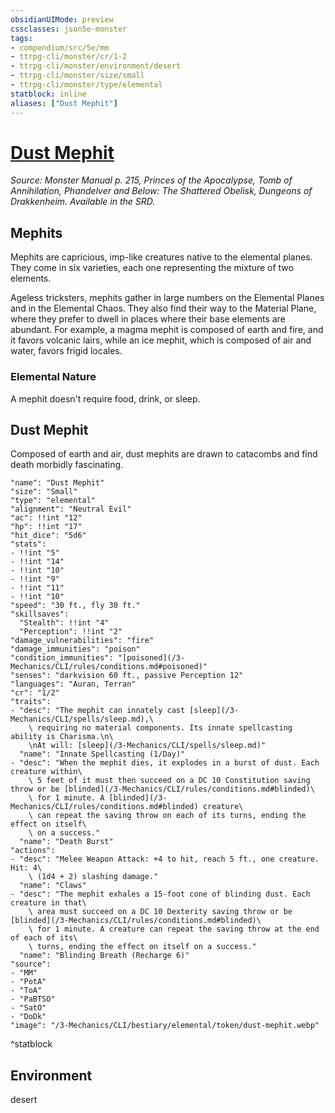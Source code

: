 ```yaml
---
obsidianUIMode: preview
cssclasses: json5e-monster
tags:
- compendium/src/5e/mm
- ttrpg-cli/monster/cr/1-2
- ttrpg-cli/monster/environment/desert
- ttrpg-cli/monster/size/small
- ttrpg-cli/monster/type/elemental
statblock: inline
aliases: ["Dust Mephit"]
---
```

# [Dust Mephit](3-Mechanics\CLI\bestiary\elemental/dust-mephit.md)
*Source: Monster Manual p. 215, Princes of the Apocalypse, Tomb of Annihilation, Phandelver and Below: The Shattered Obelisk, Dungeons of Drakkenheim. Available in the SRD.*  

## Mephits

Mephits are capricious, imp-like creatures native to the elemental planes. They come in six varieties, each one representing the mixture of two elements.

Ageless tricksters, mephits gather in large numbers on the Elemental Planes and in the Elemental Chaos. They also find their way to the Material Plane, where they prefer to dwell in places where their base elements are abundant. For example, a magma mephit is composed of earth and fire, and it favors volcanic lairs, while an ice mephit, which is composed of air and water, favors frigid locales.

### Elemental Nature

A mephit doesn't require food, drink, or sleep.

## Dust Mephit

Composed of earth and air, dust mephits are drawn to catacombs and find death morbidly fascinating.

```statblock
"name": "Dust Mephit"
"size": "Small"
"type": "elemental"
"alignment": "Neutral Evil"
"ac": !!int "12"
"hp": !!int "17"
"hit_dice": "5d6"
"stats":
- !!int "5"
- !!int "14"
- !!int "10"
- !!int "9"
- !!int "11"
- !!int "10"
"speed": "30 ft., fly 30 ft."
"skillsaves":
  "Stealth": !!int "4"
  "Perception": !!int "2"
"damage_vulnerabilities": "fire"
"damage_immunities": "poison"
"condition_immunities": "[poisoned](/3-Mechanics/CLI/rules/conditions.md#poisoned)"
"senses": "darkvision 60 ft., passive Perception 12"
"languages": "Auran, Terran"
"cr": "1/2"
"traits":
- "desc": "The mephit can innately cast [sleep](/3-Mechanics/CLI/spells/sleep.md),\
    \ requiring no material components. Its innate spellcasting ability is Charisma.\n\
    \nAt will: [sleep](/3-Mechanics/CLI/spells/sleep.md)"
  "name": "Innate Spellcasting (1/Day)"
- "desc": "When the mephit dies, it explodes in a burst of dust. Each creature within\
    \ 5 feet of it must then succeed on a DC 10 Constitution saving throw or be [blinded](/3-Mechanics/CLI/rules/conditions.md#blinded)\
    \ for 1 minute. A [blinded](/3-Mechanics/CLI/rules/conditions.md#blinded) creature\
    \ can repeat the saving throw on each of its turns, ending the effect on itself\
    \ on a success."
  "name": "Death Burst"
"actions":
- "desc": "Melee Weapon Attack: +4 to hit, reach 5 ft., one creature. Hit: 4\
    \ (1d4 + 2) slashing damage."
  "name": "Claws"
- "desc": "The mephit exhales a 15-foot cone of blinding dust. Each creature in that\
    \ area must succeed on a DC 10 Dexterity saving throw or be [blinded](/3-Mechanics/CLI/rules/conditions.md#blinded)\
    \ for 1 minute. A creature can repeat the saving throw at the end of each of its\
    \ turns, ending the effect on itself on a success."
  "name": "Blinding Breath (Recharge 6)"
"source":
- "MM"
- "PotA"
- "ToA"
- "PaBTSO"
- "SatO"
- "DoDk"
"image": "/3-Mechanics/CLI/bestiary/elemental/token/dust-mephit.webp"
```
^statblock

## Environment

desert